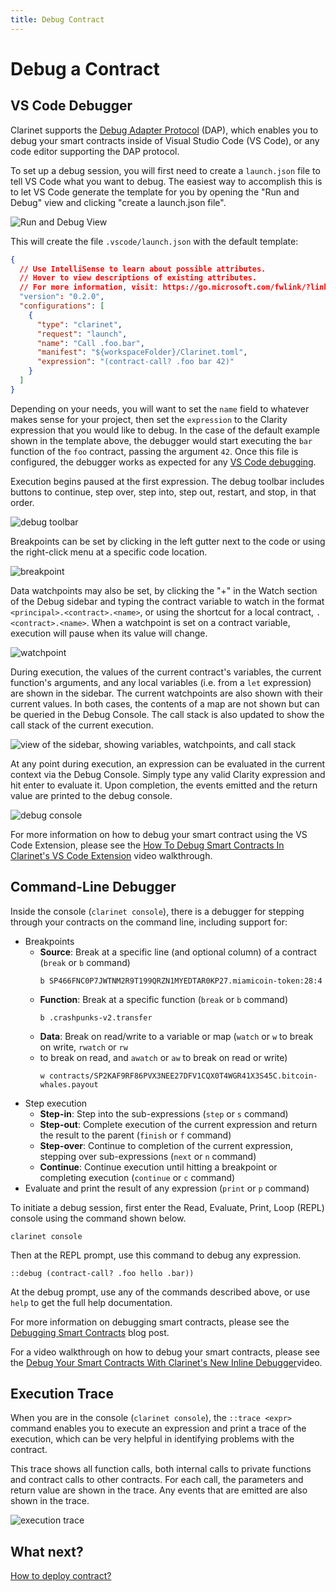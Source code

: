 ```yaml
---
title: Debug Contract
---
```


# Debug a Contract

## VS Code Debugger

Clarinet supports the [Debug Adapter Protocol](https://microsoft.github.io/debug-adapter-protocol/) (DAP), which enables you to
debug your smart contracts inside of Visual Studio Code (VS Code), or any code editor supporting the DAP protocol.

To set up a debug session, you will first need to create a `launch.json` file to tell VS Code what you want to debug.
The easiest way to accomplish this is to let VS Code generate the template for you by opening the "Run and Debug" view and 
clicking "create a launch.json file".

![Run and Debug View](../images/run-and-debug.png)

This will create the file `.vscode/launch.json` with the default template:

```json
{
  // Use IntelliSense to learn about possible attributes.
  // Hover to view descriptions of existing attributes.
  // For more information, visit: https://go.microsoft.com/fwlink/?linkid=830387
  "version": "0.2.0",
  "configurations": [
    {
      "type": "clarinet",
      "request": "launch",
      "name": "Call .foo.bar",
      "manifest": "${workspaceFolder}/Clarinet.toml",
      "expression": "(contract-call? .foo bar 42)"
    }
  ]
}
```

Depending on your needs, you will want to set the `name` field to whatever makes sense for your project,
then set the `expression` to the Clarity expression that you would like to debug. In the case of the default
example shown in the template above, the debugger would start executing the `bar` function of the `foo` 
contract, passing the argument `42`. Once this file is configured, the debugger works as expected for 
any [VS Code debugging](https://code.visualstudio.com/docs/editor/debugging).

Execution begins paused at the first expression. The debug toolbar includes buttons to continue, 
step over, step into, step out, restart, and stop, in that order.

![debug toolbar](../images/debug-toolbar.png)

Breakpoints can be set by clicking in the left gutter next to the code or using the right-click menu 
at a specific code location.

![breakpoint](../images/breakpoint.png)

Data watchpoints may also be set, by clicking the "+" in the Watch section of the Debug sidebar and typing 
the contract variable to watch in the format `<principal>.<contract>.<name>`, or using the shortcut for a 
local contract, `.<contract>.<name>`. When a watchpoint is set on a contract variable, execution will 
pause when its value will change.

![watchpoint](../images/watchpoint.png)

During execution, the values of the current contract's variables, the current function's arguments, and any 
local variables (i.e. from a `let` expression) are shown in the sidebar. The current watchpoints are also 
shown with their current values. In both cases, the contents of a map are not shown but can be queried 
in the Debug Console. The call stack is also updated to show the call stack of the current execution.

![view of the sidebar, showing variables, watchpoints, and call stack](../images/sidebar.png)

At any point during execution, an expression can be evaluated in the current context via the Debug Console. 
Simply type any valid Clarity expression and hit enter to evaluate it. Upon completion, the events emitted 
and the return value are printed to the debug console.

![debug console](../images/debug-console.png)

For more information on how to debug your smart contract using the VS Code Extension, please see the [How To Debug Smart Contracts In Clarinet's VS Code Extension](https://www.youtube.com/watch?v=DsLCDQSijwk) video walkthrough.

## Command-Line Debugger

Inside the console (`clarinet console`), there is a debugger for stepping through your contracts 
on the command line, including support for:

- Breakpoints
  - **Source**: Break at a specific line (and optional column) of a contract (`break` or `b` command)
    ```
    b SP466FNC0P7JWTNM2R9T199QRZN1MYEDTAR0KP27.miamicoin-token:28:4
    ```
  - **Function**: Break at a specific function (`break` or `b` command)
    ```
    b .crashpunks-v2.transfer
    ```
  - **Data**: Break on read/write to a variable or map (`watch` or `w` to break on write, `rwatch` or `rw` 
  - to break on read, and `awatch` or `aw` to break on read or write)
    ```
    w contracts/SP2KAF9RF86PVX3NEE27DFV1CQX0T4WGR41X3S45C.bitcoin-whales.payout
    ```
- Step execution
  - **Step-in**: Step into the sub-expressions (`step` or `s` command)
  - **Step-out**: Complete execution of the current expression and return the result to the parent (`finish` or `f` command)
  - **Step-over**: Continue to completion of the current expression, stepping over sub-expressions (`next` or `n` command)
  - **Continue**: Continue execution until hitting a breakpoint or completing execution (`continue` or `c` command)
- Evaluate and print the result of any expression (`print` or `p` command)

To initiate a debug session, first enter the Read, Evaluate, Print, Loop (REPL) console using the command shown below.

```
clarinet console
```

Then at the REPL prompt, use this command to debug any expression.

```
::debug (contract-call? .foo hello .bar))
```

At the debug prompt, use any of the commands described above, or use `help` to get the full help documentation.

For more information on debugging smart contracts, please see the [Debugging Smart Contracts](https://www.hiro.so/blog/how-to-debug-your-smart-contracts-with-clarinet) blog post.

For a video walkthrough on how to debug your smart contracts, please see the [Debug Your Smart Contracts With Clarinet's New Inline Debugger](https://www.youtube.com/watch?v=nVDWeuMnkDs)video.

## Execution Trace

When you are in the console (`clarinet console`), the `::trace <expr>` command enables you to execute an 
expression and print a trace of the execution, which can be very helpful in identifying problems with the contract.

This trace shows all function calls, both internal calls to private functions and contract calls to other contracts. 
For each call, the parameters and return value are shown in the trace. Any events that are emitted are also shown in the trace.

![execution trace](../images/trace.png)

## What next?

[How to deploy contract?](../how-to-guides/how-to-deploy-contracts.md)
